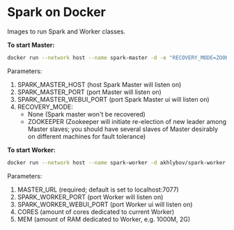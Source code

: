 # Spark on Docker

Images to run Spark and Worker classes.

**To start Master:**
```bash
docker run --network host --name spark-master -d -e "RECOVERY_MODE=ZOOKEEPER" akhlybov/spark-master:0.5
```
Parameters:
1. SPARK_MASTER_HOST (host Spark Master will listen on)
2. SPARK_MASTER_PORT (port Master will listen on)
3. SPARK_MASTER_WEBUI_PORT (port Spark Master ui will listen on)
4. RECOVERY_MODE:
    * None (Spark master won't be recovered)
    * ZOOKEEPER (Zookeeper will initiate re-election of new leader among Master slaves; you should have several slaves of Master desirably on different machines for fault tolerance)

**To start Worker:**
```bash
docker run --network host --name spark-worker -d akhlybov/spark-worker:0.1
```
Parameters:
1. MASTER_URL (required; default is set to localhost:7077)
2. SPARK_WORKER_PORT (port Worker will listen on)
3. SPARK_WORKER_WEBUI_PORT (port Worker ui will listen on)
4. CORES (amount of cores dedicated to current Worker)
5. MEM (amount of RAM dedicated to Worker, e.g. 1000M, 2G)
